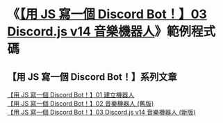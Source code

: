 # 《[【用 JS 寫一個 Discord Bot！】03 Discord.js v14 音樂機器人](https://b-l-u-e-b-e-r-r-y.github.io/post/DiscordBot03/)》範例程式碼

## 【用 JS 寫一個 Discord Bot！】系列文章
[【用 JS 寫一個 Discord Bot！】01 建立機器人](https://b-l-u-e-b-e-r-r-y.github.io/post/DiscordBot01/)<br />
[【用 JS 寫一個 Discord Bot！】02 音樂機器人 (舊版)](https://b-l-u-e-b-e-r-r-y.github.io/post/DiscordBot02/)<br />
[【用 JS 寫一個 Discord Bot！】03 Discord.js v14 音樂機器人 (新版)](https://b-l-u-e-b-e-r-r-y.github.io/post/DiscordBot03/)
